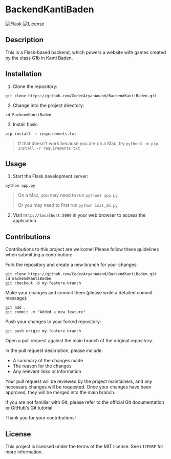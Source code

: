 # BackendKantiBaden

![Flask](https://img.shields.io/badge/flask-%23000.svg?style=for-the-badge&logo=flask&logoColor=white)
[![License](https://img.shields.io/badge/license-MIT-blue.svg)](https://opensource.org/licenses/MIT)

## Description


This is a Flask-based backend, which powers a website with games created by the class G1b in Kanti Baden. 


## Installation

1. Clone the repository:

```git clone https://github.com/CoderAryanAnand/BackendKantiBaden.git```

2. Change into the project directory:

```cd BackendKantiBaden```


3. Install flask:

```pip install -r requirements.txt```

>If that doesn't work because you are on a Mac, try ```python3 -m pip install -r requirements.txt```


## Usage

1. Start the Flask development server:

```python app.py```
> On a Mac, you may need to run ``python3 app.py``
> 
> Or you may need to first run ``python init_db.py``


2. Visit `http://localhost:5000` in your web browser to access the application.

## Contributions
Contributions to this project are welcome! Please follow these guidelines when submitting a contribution:

Fork the repository and create a new branch for your changes:

    git clone https://github.com/CoderAryanAnand/BackendKantiBaden.git
    cd BackendKantiBaden
    git checkout -b my-feature-branch

Make your changes and commit them (please write a detailed commit message):

    git add .
    git commit -m "Added a new feature"

Push your changes to your forked repository:

    git push origin my-feature-branch

Open a pull request against the main branch of the original repository.

In the pull request description, please include:
- A summary of the changes made
- The reason for the changes
- Any relevant links or information

Your pull request will be reviewed by the project maintainers, and any necessary changes will be requested. Once your changes have been approved, they will be merged into the main branch.

If you are not familiar with Git, please refer to the official Git documentation or GitHub's Git tutorial.

Thank you for your contributions!

## License

This project is licensed under the terms of the MIT license. See `LICENSE` for more information.
